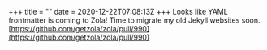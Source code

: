 +++
title = ""
date = 2020-12-22T07:08:13Z
+++
Looks like YAML frontmatter is coming to Zola! Time to migrate my old Jekyll websites soon.
[https://github.com/getzola/zola/pull/990](https://github.com/getzola/zola/pull/990)


<!-- more -->